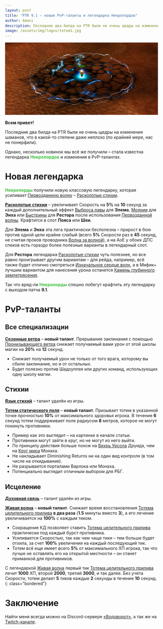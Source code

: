```yaml
---    
layout: post    
title: "PTR 9.1 – новые PvP-таланты и легендарка Некролордов"    
author: Amani
description: Последние два билда на PTR были не очень щедры на изменения шаманов, что в какой-то степени даже неплохо (по крайней мере, нас не понерфили).
image: /assets/img/logos/totem1.jpg
---
```


<p align="center">
<img src="/assets/img/totem1.jpg" > 
</p>

**Всем привет!**

Последние два билда на PTR были не очень щедры на изменения шаманов, что в какой-то степени даже неплохо (по крайней мере, нас не понерфили). 

Однако, несколько новинок мы всё же получили – стала известна легендарка <span style="color:#40bf40;font-size:1em;">**Некролордов**</span> и изменения в PvP-талантах.

<!--more-->

# Новая легендарка 

<span style="color:#40bf40;font-size:1em;">**Некролорды**</span> получили новую классовую легендарку, которая усиливает [Первозданную волну](https://ru.wowhead.com/spell=326059) – [Расколотые стихии](https://ptr.wowhead.com/spell=354647/).

<a href="https://ptr.wowhead.com/spell=354647" target="blank" data-wh-icon-size="medium" >**Расколотые стихии**</a> – увеличивает Скорость на **5%** на **10** секунд за каждый дополнительный эффект [Выброса лавы](https://ru.wowhead.com/spell=51505) для **Элема**, [Молнии](https://ru.wowhead.com/spell=188196) для **Энха** или [Быстрины](https://ru.wowhead.com/spell=61295) для **Рестора** после использования [Первозданной волны](https://ru.wowhead.com/spell=326059). Крафтится в слот **Пояса** или **Шеи**.

Для **Элема** и **Энха** эта лега практически бесполезна – прирост в бою против одной цели крайне слабый (всего **5%** Скорости раз в **45** секунд, не считая проков проводника [Волна за волной](https://ru.wowhead.com/spell=339186/)), а на АоЕ у обоих ДПС спеков есть гораздо более полезные варианты в легендарный слот.

Для **Рестора** легендарка [Расколотые стихии](https://ptr.wowhead.com/spell=354647/) чуть полезнее, но все равно проигрывает другим вариантам – для рейда, например, всё также будет отлично смотреться [Изначальное сердце волн](https://ru.wowhead.com/spell=335889), а в Мифик+ лучшим вариантом для нанесения урона останется [Камень глубинного землетрясения](https://ru.wowhead.com/spell=336739).

Так что вряд-ли <span style="color:#40bf40;font-size:1em;">**Некролорды**</span> спешно побегут крафтить эту легендарку с выходом патча **9.1**.

# PvP-таланты

## Все специализации

<a href="https://ptr.wowhead.com/spell=355630" target="blank" data-wh-icon-size="medium" >**Сезонные ветра**</a> – **новый талант**. Прерывание заклинания с помощью [Пронизывающего ветра](https://ru.wowhead.com/spell=57994) снижает получаемый вами урон от этой школы магии на **20%** на **12** секунд.

* Снижает получаемый урон не только от того врага, которому вы сбили заклинание, но и от остальных.
* Будет полезно против Шадоуплея или других команд, использующих одну школу магии.

## Стихии

<a href="https://ru.wowhead.com/spell=204385" target="blank" data-wh-icon-size="medium" >**Язык стихий**</a> – талант удалён из игры.

<a href="https://ptr.wowhead.com/spell=355580" target="blank" data-wh-icon-size="medium" >**Тотем статического поля**</a> – **новый талант**. Призывает тотем в указанной точке прочностью **10%** от максимального здоровья игрока. В течение **6** секунд тотем поддерживает поле радиусом **8** метров, которое не могут покинуть противники.

* Пример как это выглядит – на картинке в начале статьи.
* Противники могут зайти в круг, но не могут из него выйти.
* По принципу действия больше похож на [Вихрь Урсола](https://ru.wowhead.com/spell=102793/) Друида, чем на [Круг мира](https://ru.wowhead.com/spell=116844/) Монаха.
* Не накладывает Diminishing Returns ни на один вид контроля (в том числе на откидывание).
* Не разрывается порталами Варлока или Монаха.
* Потенциально выглядит отличным выбором для РБГ.

## Исцеление

<a href="https://ru.wowhead.com/spell=204293" target="blank" data-wh-icon-size="medium" >**Духовная связь**</a> – талант удалён из игры.

<a href="https://ptr.wowhead.com/spell=353115" target="blank" data-wh-icon-size="medium" >**Живая волна**</a> – **новый талант**. Снижает время восстановления [Тотема целительного прилива](https://ru.wowhead.com/spell=108280) **в два раза** (**1.5** минуты вместо **3**), а его лечение увеличивается на **100%** с каждым тиком.

* Сокращение КД позволяет ставить [Тотема целительного прилива](https://ru.wowhead.com/spell=108280) практически под каждый бурст противника.
* Усиливается Скоростью, так как чем чаще тики – тем больше будет отхила, за счет **100%** увеличения на каждый последующий тик.
* Тотем всё еще имеет всего **5%** от максимального ХП игрока, так что лучше не оставлять его на открытой местности – он станет приманкой для противников.

С легендаркой [Живая волна](https://ru.wowhead.com/spell=353115) первый тик [Тотема целительного прилива](https://ru.wowhead.com/spell=108280) лечит **1000** ХП, второй **2000**, третий **3000**, и так далее. Без учета Скорости, тотем делает **5** тиков каждые **2** секунды в течение **10** секунд.
{: class="bordered"}

# Заключение

Найти меня всегда можно на Discord-сервере [«Водоворот»](https://discord.gg/vodovorot), а так же на [Twitch-канале](https://www.twitch.tv/amanizandalari).

